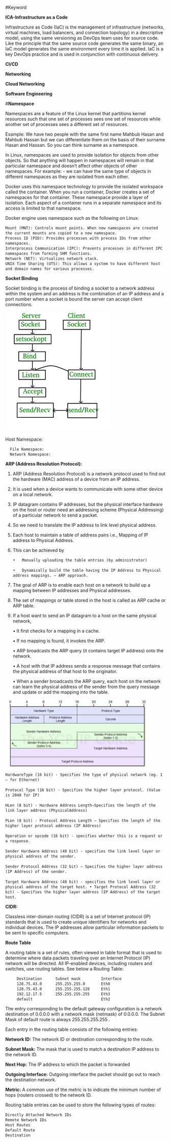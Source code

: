 #Keyword

**ICA-Infrastructure as a Code**

   Infrastructure as Code (IaC) is the management of infrastructure (networks, virtual machines, load balancers, and connection topology) in a descriptive model, using the same    versioning as DevOps team uses for source code. Like the principle that the same source code generates the same binary, an IaC model generates the same environment every        time it is applied. IaC is a key DevOps practice and is used in conjunction with continuous delivery.
  
 **CI/CD**
 
 **Networking**
 
 **Cloud Networking**
 
 **Software Engineering**

#**Namespace**

Namespaces are a feature of the Linux kernel that partitions kernel resources such that one set of processes sees one set of resources while another set of processes sees a different set of resources. 

Example:
  We have two people with the same first name Mahbub Hasan and  Mahbub Hassan but we can differentiate them on the basis of their surname Hasan and Hassan. So you can think        surname as a namespace.

In Linux, namespaces are used to provide isolation for objects from other objects. So that anything will happen in namespaces will remain in that particular namespace and doesn’t affect other objects of other namespaces. For example: - we can have the same type of objects in different namespaces as they are isolated from each other.

Docker uses this namespace technology to provide the isolated workspace called the container. When you run a container, Docker creates a set of namespaces for that container.
These namespace provide a layer of isolation. Each aspect of a container runs in a separate namespace and its access is limited to that namespace.

Docker engine uses namespace such as the following on Linux:

	Mount (MNT): Controls mount points. When new namespaces are created the current mounts are copied to a new namespace.
	Process ID (PID): Provides processes with process IDs from other namespaces.
	Interprocess Communication (IPC): Prevents processes in different IPC namespaces from forming SHM functions.
	Network (NET): Virtualizes network stack.
	UNIX Time Sharing (UTS): This allows a system to have different host and domain names for various processes.

**Socket Binding**

Socket binding is the process of binding a socket to a network address within the system and an address is the combination of an IP address and a port number when a socket is bound the server can accept client connections.

![alt text](https://github.com/palash319/ideawu/blob/main/Socket_server.png?raw=true)

Host Namespace: 

      File Namespace: 
      Network Namespace:
      

**ARP (Address Resolution Protocol):**

1.	ARP (Address Resolution Protocol) is a network protocol used to find out the hardware (MAC) address of a device from an IP address. 
2.	It is used when a device wants to communicate with some other device on a local network.
3.	IP datagram contains IP addresses, but the physical interface hardware on the host or router need an addressing scheme (Physical Addressing) of a particular network to send a packet. 
4.	So we need to translate the IP address to link level physical address.
5.	Each host to maintain a table of address pairs i.e., Mapping of IP address to Physical Address. 
6.	This can be achieved by
	
        •	Manually uploading the table entries (by administrator) 
        
        •	Dynamically build the table having the IP Address to Physical address mappings. – ARP approach.
        
7.	The goal of ARP is to enable each host on a network to build up a mapping between IP addresses and Physical addresses. 
8.	The set of mappings or table stored in the host is called as ARP cache or ARP table.
9.	If a host want to send an IP datagram to a host on the same physical network,

    •	It first checks for a mapping in a cache.
    
    •	If no mapping is found, it invokes the ARP. 
    
    •	ARP broadcasts the ARP query (it contains target IP address) onto the network. 
    
    •	A host with that IP address sends a response message that contains the physical address of that host to the originator.
    
    •	When a sender broadcasts the ARP query, each host on the network can learn the physical address of the sender from the query message and update or add the mapping into the       table.

![alt text](https://github.com/palash319/ideawu/blob/main/arp.jpg?raw=true)
		
	HardwareType (16 bit) - Specifies the type of physical network (eg. 1 – for Ethernet) 

	Protocol Type (16 bit) - Specifies the higher layer protocol. (Value is 2048 for IP)

	HLen (8 bit) - Hardware Address Length–Specifies the length of the link layer address (PhysicalAddress) 

	PLen (8 bit) - Protocol Address Length – Specifies the length of the higher layer protocol address (IP Address)

	Operation or opcode (16 bit) - specifies whether this is a request or a response. 

	Sender Hardware Address (48 bit) - specifies the link level layer or physical address of the sender. 

	Sender Protocol Address (32 bit) – Specifies the higher layer address (IP Address) of the sender.

	Target Hardware Address (48 bit) - specifies the link level layer or physical address of the target host. • Target Protocol Address (32 bit) - Specifies the higher layer address (IP Address) of the target host.

**CIDR:**

Classless inter-domain routing (CIDR) is a set of Internet protocol (IP) standards that is used to create unique identifiers for networks and individual devices. The IP addresses allow particular information packets to be sent to specific computers.

**Route Table**

A routing table is a set of rules, often viewed in table format that is used to determine where data packets traveling over an Internet Protocol (IP) network will be directed. All IP-enabled devices, including routers and switches, use routing tables. See below a Routing Table:

		 Destination      Subnet mask         Interface
		 128.75.43.0      255.255.255.0       Eth0
		 128.75.43.0      255.255.255.128     Eth1
		 192.12.17.5      255.255.255.255     Eth3
		 default                              Eth2
		 
The entry corresponding to the default gateway configuration is a network destination of 0.0.0.0 with a network mask (netmask) of 0.0.0.0. The Subnet Mask of default route is always 255.255.255.255 .



Each entry in the routing table consists of the following entries:

**Network ID:**
	The network ID or destination corresponding to the route.

**Subnet Mask:**
	The mask that is used to match a destination IP address to the network ID.

**Next Hop:**
	The IP address to which the packet is forwarded
	
**Outgoing Interface:**
	Outgoing interface the packet should go out to reach the destination network.

**Metric:**
	A common use of the metric is to indicate the minimum number of hops (routers crossed) to the network ID.
	
Routing table entries can be used to store the following types of routes:

	Directly Attached Network IDs
	Remote Network IDs
	Host Routes
	Default Route
	Destination

